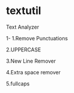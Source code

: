 # textutil
Text Analyzer

1- 1.Remove Punctuations

2.UPPERCASE

3.New Line Remover

4.Extra space remover

5.fullcaps



